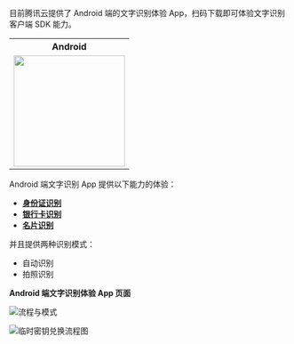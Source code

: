 
目前腾讯云提供了 Android 端的文字识别体验 App，扫码下载即可体验文字识别客户端 SDK 能力。

<table style="text-align:center;vertical-align:middle;">
  <tr>
    <th width="150px">Android</th>
  </tr>
  <tr>
    <td><img style="width:200px;height:200px" src="https://main.qcloudimg.com/raw/2e44d6db439bb200cbc5a19da95fd851.png" /></td>
  </tr>
</table>


Android 端文字识别 App 提供以下能力的体验：

- [**身份证识别**](https://cloud.tencent.com/document/product/866/33524)
- [**银行卡识别**](https://cloud.tencent.com/document/product/866/36216)
- [**名片识别**](https://cloud.tencent.com/document/product/866/36214)

并且提供两种识别模式：

- 自动识别
- 拍照识别

**Android 端文字识别体验 App 页面**

![流程与模式](https://main.qcloudimg.com/raw/db73f108f9d5a48b7f1eaa6a25a932a0.png)

![临时密钥兑换流程图](https://main.qcloudimg.com/raw/c3f758499c2230a22b24b14d74c2fe40.png)
